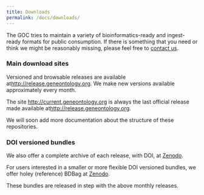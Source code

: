 ```yaml
---
title: Downloads
permalink: /docs/downloads/
---
```


The GOC tries to maintain a variety of bioinformatics-ready and
ingest-ready formats for public consumption. If there is something
that you need or think we might be reasonably missing, please feel
free to <a href="">contact us</a>.

### Main download sites

Versioned and browsable releases are available at<a href="http://release.geneontology.org">http://release.geneontology.org</a>.
We make new versions available approximately every month.

The site <a href="http://current.geneontology.org">http://current.geneontology.org</a> is always the last official release made available at<a href="http://release.geneontology.org">http://release.geneontology.org</a>.

We will soon add more documentation about the structure of these
repositories.

### DOI versioned bundles

We also offer a complete archive of each release, with DOI, at <a href="https://zenodo.org/record/1343652">Zenodo</a>.

For users interested in a smaller or more flexible DOI versioned bundles, we offer holey (reference) BDBag at <a href="https://zenodo.org/record/1343128">Zenodo</a>.

These bundles are released in step with the above monthly releases.

